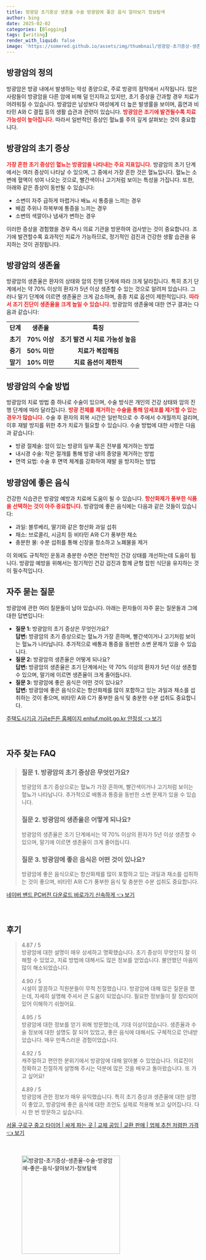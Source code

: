 ```yaml
---
title: 방광암 초기증상 생존율 수술 방광암에 좋은 음식 알아보기 정보탐색
author: bing
date: 2025-02-02
categories: [Blogging]
tags: [writing]
render_with_liquid: false
image: 'https://somered.github.io/assets/img/thumbnail/방광암-초기증상-생존율-수술-방광암에-좋은-음식-알아보기-정보탐색.webp'
---
```



<h2 id='방광암의정의'>방광암의 정의</h2>

<p>방광암은 방광 내에서 발생하는 악성 종양으로, 주로 방광의 점막에서 시작됩니다. 많은 사람들이 방광암을 다른 암에 비해 덜 인지하고 있지만, 초기 증상을 간과할 경우 치료가 어려워질 수 있습니다. 방광암은 남성보다 여성에게 더 높은 발생률을 보이며, 흡연과 비타민 A와 C 결핍 등의 생활 습관과 관련이 있습니다. <b><span style="color: #ee2323;">방광암은 조기에 발견될수록 치료 가능성이 높아집니다.</span></b> 따라서 일반적인 증상인 혈뇨를 주의 깊게 살펴보는 것이 중요합니다.</p>

<h2 id='방광암의초기증상'>방광암의 초기 증상</h2>

<p><b><span style="color: #ee2323;">가장 흔한 초기 증상인 혈뇨는 방광암을 나타내는 주요 지표입니다.</span></b> 방광암의 초기 단계에서는 여러 증상이 나타날 수 있으며, 그 중에서 가장 흔한 것은 혈뇨입니다. 혈뇨는 소변에 혈액이 섞여 나오는 것으로, 빨간색이나 고기처럼 보이는 특성을 가집니다. 또한, 아래와 같은 증상이 동반될 수 있습니다:</p>

<ul>
    <li>소변이 자주 급하게 마렵거나 배뇨 시 통증을 느끼는 경우</li>
    <li>배꼽 주위나 하복부에 통증을 느끼는 경우</li>
    <li>소변의 색깔이나 냄새가 변하는 경우</li>
</ul>

<p>이러한 증상을 경험했을 경우 즉시 의료 기관을 방문하여 검사받는 것이 중요합니다. 조기에 발견할수록 효과적인 치료가 가능하므로, 정기적인 검진과 건강한 생활 습관을 유지하는 것이 권장됩니다.</p>

<h2 id='방광암의생존율'>방광암의 생존율</h2>

<p>방광암의 생존율은 환자의 상태와 암의 진행 단계에 따라 크게 달라집니다. 특히 초기 단계에서는 약 70% 이상의 환자가 5년 이상 생존할 수 있는 것으로 알려져 있습니다. 그러나 말기 단계에 이르면 생존율은 크게 감소하며, 종종 치료 옵션이 제한적입니다. <b><span style="color: #ee2323;">따라서 조기 진단이 생존율을 크게 높일 수 있습니다.</span></b> 방광암의 생존율에 대한 연구 결과는 다음과 같습니다:</p>

<table>
    <tr>
        <td style="text-align: center; height: 17px;"><b>단계</b></td>
        <td style="text-align: center; height: 17px;"><b>생존율</b></td>
        <td style="text-align: center; height: 17px;"><b>특징</b></td>
    </tr>
    <tr>
        <td style="text-align: center; height: 17px;"><b>초기</b></td>
        <td style="text-align: center; height: 17px;"><b>70% 이상</b></td>
        <td style="text-align: center; height: 17px;"><b>조기 발견 시 치료 가능성 높음</b></td>
    </tr>
    <tr>
        <td style="text-align: center; height: 17px;"><b>중기</b></td>
        <td style="text-align: center; height: 17px;"><b>50% 미만</b></td>
        <td style="text-align: center; height: 17px;"><b>치료가 복잡해짐</b></td>
    </tr>
    <tr>
        <td style="text-align: center; height: 17px;"><b>말기</b></td>
        <td style="text-align: center; height: 17px;"><b>10% 미만</b></td>
        <td style="text-align: center; height: 17px;"><b>치료 옵션이 제한적</b></td>
    </tr>
</table>

<h2 id='방광암의수술방법'>방광암의 수술 방법</h2>

<p>방광암의 치료 방법 중 하나로 수술이 있으며, 수술 방식은 개인의 건강 상태와 암의 진행 단계에 따라 달라집니다. <b><span style="color: #ee2323;">방광 전체를 제거하는 수술을 통해 암세포를 제거할 수 있는 경우가 많습니다.</span></b> 수술 후 환자의 회복 시간은 일반적으로 수 주에서 수개월까지 걸리며, 이후 재발 방지를 위한 추가 치료가 필요할 수 있습니다. 수술 방법에 대한 사항은 다음과 같습니다:</p>

<ul>
    <li>방광 절제술: 암이 있는 방광의 일부 혹은 전부를 제거하는 방법</li>
    <li>내시경 수술: 작은 절개를 통해 방광 내의 종양을 제거하는 방법</li>
    <li>면역 요법: 수술 후 면역 체계를 강화하여 재발 을 방지하는 방법</li>
</ul>

<h2 id='방광암에좋은음식'>방광암에 좋은 음식</h2>

<p>건강한 식습관은 방광암 예방과 치료에 도움이 될 수 있습니다. <b><span style="color: #ee2323;">항산화제가 풍부한 식품을 선택하는 것이 아주 중요합니다.</span></b> 방광암에 좋은 음식에는 다음과 같은 것들이 있습니다:</p>

<ul>
    <li>과일: 블루베리, 딸기와 같은 항산화 과일 섭취</li>
    <li>채소: 브로콜리, 시금치 등 비타민 A와 C가 풍부한 채소</li>
    <li>충분한 물: 수분 섭취를 통해 신장을 청소하고 노폐물을 제거</li>
</ul>

<p>이 외에도 규칙적인 운동과 충분한 수면은 전반적인 건강 상태를 개선하는데 도움이 됩니다. 방광암 예방을 위해서는 정기적인 건강 검진과 함께 균형 잡힌 식단을 유지하는 것이 필수적입니다.</p>

<h2 id='자주묻는질문'>자주 묻는 질문</h2>

<p>방광암에 관한 여러 질문들이 남아 있습니다. 아래는 환자들이 자주 묻는 질문들과 그에 대한 답변입니다:</p>

<ul>
    <li>
        <b>질문 1:</b> 방광암의 초기 증상은 무엇인가요? <br />
        <b>답변:</b> 방광암의 초기 증상으로는 혈뇨가 가장 흔하며, 빨간색이거나 고기처럼 보이는 혈뇨가 나타납니다. 추가적으로 배통과 통증을 동반한 소변 문제가 있을 수 있습니다.
    </li>
    <li>
        <b>질문 2:</b> 방광암의 생존율은 어떻게 되나요? <br />
        <b>답변:</b> 방광암의 생존율은 조기 단계에서는 약 70% 이상의 환자가 5년 이상 생존할 수 있으며, 말기에 이르면 생존율이 크게 줄어듭니다.
    </li>
    <li>
        <b>질문 3:</b> 방광암에 좋은 음식은 어떤 것이 있나요? <br />
        <b>답변:</b> 방광암에 좋은 음식으로는 항산화제를 많이 포함하고 있는 과일과 채소를 섭취하는 것이 좋으며, 비타민 A와 C가 풍부한 음식 및 충분한 수분 섭취도 중요합니다.
    </li>
</ul>


<p><a class="click-button" title="주택도시기금 기금e든든 홈페이지 enhuf.molit.go.kr 안정성" href="https://somered.github.io/posts/%EC%A3%BC%ED%83%9D%EB%8F%84%EC%8B%9C%EA%B8%B0%EA%B8%88-%EA%B8%B0%EA%B8%88e%EB%93%A0%EB%93%A0-%ED%99%88%ED%8E%98%EC%9D%B4%EC%A7%80-enhuf.molit.go.kr-%EC%95%88%EC%A0%95%EC%84%B1/" rel="dofollow">주택도시기금 기금e든든 홈페이지 enhuf.molit.go.kr 안정성 👈 보기</a></p><br>
<h2 id='자주_찾는_FAQ'>자주 찾는 FAQ</h2>
<div itemscope="" itemtype="https://schema.org/FAQPage"> 
<blockquote> 
<div itemscope="" itemprop="mainEntity" itemtype="https://schema.org/Question"> 
<h3 itemprop="name">질문 1. 방광암의 초기 증상은 무엇인가요?</h3> 
<div itemscope="" itemprop="acceptedAnswer" itemtype="https://schema.org/Answer"> 
<span itemprop="text"> 
<p>방광암의 초기 증상으로는 혈뇨가 가장 흔하며, 빨간색이거나 고기처럼 보이는 혈뇨가 나타납니다. 추가적으로 배통과 통증을 동반한 소변 문제가 있을 수 있습니다.</p> 
</span> 
</div> 
</div> 

<div itemscope="" itemprop="mainEntity" itemtype="https://schema.org/Question"> 
<h3 itemprop="name">질문 2. 방광암의 생존율은 어떻게 되나요?</h3> 
<div itemscope="" itemprop="acceptedAnswer" itemtype="https://schema.org/Answer"> 
<span itemprop="text"> 
<p>방광암의 생존율은 조기 단계에서는 약 70% 이상의 환자가 5년 이상 생존할 수 있으며, 말기에 이르면 생존율이 크게 줄어듭니다.</p> 
</span> 
</div> 
</div> 

<div itemscope="" itemprop="mainEntity" itemtype="https://schema.org/Question"> 
<h3 itemprop="name">질문 3. 방광암에 좋은 음식은 어떤 것이 있나요?</h3> 
<div itemscope="" itemprop="acceptedAnswer" itemtype="https://schema.org/Answer"> 
<span itemprop="text"> 
<p>방광암에 좋은 음식으로는 항산화제를 많이 포함하고 있는 과일과 채소를 섭취하는 것이 좋으며, 비타민 A와 C가 풍부한 음식 및 충분한 수분 섭취도 중요합니다.</p> 
</span> 
</div> 
</div> 
</blockquote> 
</div>
<p><a class="click-button" title="네이버 밴드 PC버전 다운로드 바로가기 신속하게" href="https://somered.github.io/posts/%EB%84%A4%EC%9D%B4%EB%B2%84-%EB%B0%B4%EB%93%9C-PC%EB%B2%84%EC%A0%84-%EB%8B%A4%EC%9A%B4%EB%A1%9C%EB%93%9C-%EB%B0%94%EB%A1%9C%EA%B0%80%EA%B8%B0-%EC%8B%A0%EC%86%8D%ED%95%98%EA%B2%8C/" rel="dofollow">네이버 밴드 PC버전 다운로드 바로가기 신속하게 👈 보기</a></p><br>
<h2 id='후기'>후기</h2>
<div itemscope itemtype="https://schema.org/Product">
  <blockquote>
  <div itemprop="review" itemscope itemtype="https://schema.org/Review">
      <div itemprop="reviewRating" itemscope itemtype="https://schema.org/Rating"> <span itemprop="ratingValue">4.87</span> / <span itemprop="bestRating">5</span> </div>
      <span itemprop="reviewBody">방광암에 대한 설명이 매우 상세하고 명확했습니다. 초기 증상이 무엇인지 잘 이해할 수 있었고, 치료 방법에 대해서도 많은 정보를 얻었습니다. 불안했던 마음이 많이 해소되었습니다.</span>
  </div>
  <br>
  <div itemprop="review" itemscope itemtype="https://schema.org/Review">
      <div itemprop="reviewRating" itemscope itemtype="https://schema.org/Rating"> <span itemprop="ratingValue">4.90</span> / <span itemprop="bestRating">5</span> </div>
      <span itemprop="reviewBody">시설이 깔끔하고 직원분들이 무척 친절했습니다. 방광암에 대해 많은 질문을 했는데, 자세히 설명해 주셔서 큰 도움이 되었습니다. 필요한 정보들이 잘 정리되어 있어 이해하기 쉬웠어요.</span>
  </div>
  <br>
  <div itemprop="review" itemscope itemtype="https://schema.org/Review">
      <div itemprop="reviewRating" itemscope itemtype="https://schema.org/Rating"> <span itemprop="ratingValue">4.95</span> / <span itemprop="bestRating">5</span> </div>
      <span itemprop="reviewBody">방광암에 대한 정보를 얻기 위해 방문했는데, 기대 이상이었습니다. 생존율과 수술 정보에 대한 설명도 잘 되어 있었고, 좋은 음식에 대해서도 구체적으로 안내받았습니다. 매우 만족스러운 경험이었습니다.</span>
  </div>
  <br>
  <div itemprop="review" itemscope itemtype="https://schema.org/Review">
      <div itemprop="reviewRating" itemscope itemtype="https://schema.org/Rating"> <span itemprop="ratingValue">4.92</span> / <span itemprop="bestRating">5</span> </div>
      <span itemprop="reviewBody">캐주얼하고 편안한 분위기에서 방광암에 대해 알아볼 수 있었습니다. 의료진이 정확하고 친절하게 설명해 주시는 덕분에 많은 것을 배우고 돌아왔습니다. 또 가고 싶어요!</span>
  </div>
  <br>
  <div itemprop="review" itemscope itemtype="https://schema.org/Review">
      <div itemprop="reviewRating" itemscope itemtype="https://schema.org/Rating"> <span itemprop="ratingValue">4.89</span> / <span itemprop="bestRating">5</span> </div>
      <span itemprop="reviewBody">방광암에 관한 정보가 매우 유익했습니다. 특히 초기 증상과 생존율에 대한 설명이 좋았고, 방광암에 좋은 음식에 대한 조언도 실제로 적용해 보고 싶어집니다. 다시 한 번 방문하고 싶습니다.</span>
  </div>
  </blockquote>
</div>
<p><a class="click-button" title="서울 구로구 중고 타이어 | 싸게 파는 곳 | 교체 공임 | 교환 판매 | 업체 추천 저렴한 가격" href="https://somered.github.io/posts/%EC%84%9C%EC%9A%B8-%EA%B5%AC%EB%A1%9C%EA%B5%AC-%EC%A4%91%EA%B3%A0-%ED%83%80%EC%9D%B4%EC%96%B4-%EC%8B%B8%EA%B2%8C-%ED%8C%8C%EB%8A%94-%EA%B3%B3-%EA%B5%90%EC%B2%B4-%EA%B3%B5%EC%9E%84-%EA%B5%90%ED%99%98-%ED%8C%90%EB%A7%A4-%EC%97%85%EC%B2%B4-%EC%B6%94%EC%B2%9C-%EC%A0%80%EB%A0%B4%ED%95%9C-%EA%B0%80%EA%B2%A9/" rel="dofollow">서울 구로구 중고 타이어 | 싸게 파는 곳 | 교체 공임 | 교환 판매 | 업체 추천 저렴한 가격 👈 보기</a></p><br>
<figure class="image"><img src="https://somered.github.io/assets/img/thumbnail/방광암-초기증상-생존율-수술-방광암에-좋은-음식-알아보기-정보탐색.webp" alt="방광암-초기증상-생존율-수술-방광암에-좋은-음식-알아보기-정보탐색" width="256" height="256"></figure>